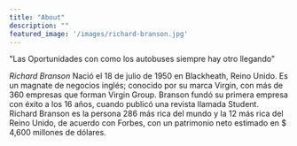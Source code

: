 ```yaml
---
title: "About"
description: ""
featured_image: '/images/richard-branson.jpg'
---
```


"Las Oportunidades con como los autobuses siempre hay otro llegando"






_Richard Branson_ Nació el 18 de julio de 1950 en Blackheath, Reino Unido. Es un magnate de negocios inglés; conocido por su marca Virgin, con más de 360 empresas que forman Virgin Group. Branson fundó su primera empresa con éxito a los 16 años, cuando publicó una revista llamada Student. Richard Branson es la persona 286 más rica del mundo y la 12 más rica del Reino Unido, de acuerdo con Forbes, con un patrimonio neto estimado en $ 4,600 millones de dólares.
